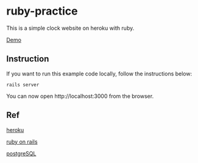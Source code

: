 # ruby-practice

This is a simple clock website on heroku with ruby.

[Demo](https://chuuuuu-ruby-practice.herokuapp.com)

## Instruction

If you want to run this example code locally, follow the instructions below:

```
rails server
```

You can now open http://localhost:3000 from the browser.

## Ref
[heroku](https://devcenter.heroku.com/articles/getting-started-with-ruby)

[ruby on rails](https://ihower.tw/rails/firststep.html)

[postgreSQL](https://www.postgresql.org/docs/12/index.html)